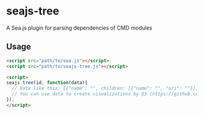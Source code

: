 seajs-tree
============

A Sea.js plugin for parsing dependencies of CMD modules


Usage
-----

```html
<script src="path/to/sea.js"></script>
<script src="path/to/seajs-tree.js"></script>

<script>
seajs.tree(id, function(data){
  // Data like this: {{"name": "", children: [{"name": "", "uri": ""}], "uri": ""}
  // You can use data to create visualizations by D3 (https://github.com/mbostock/d3/)
});
</script>
```
